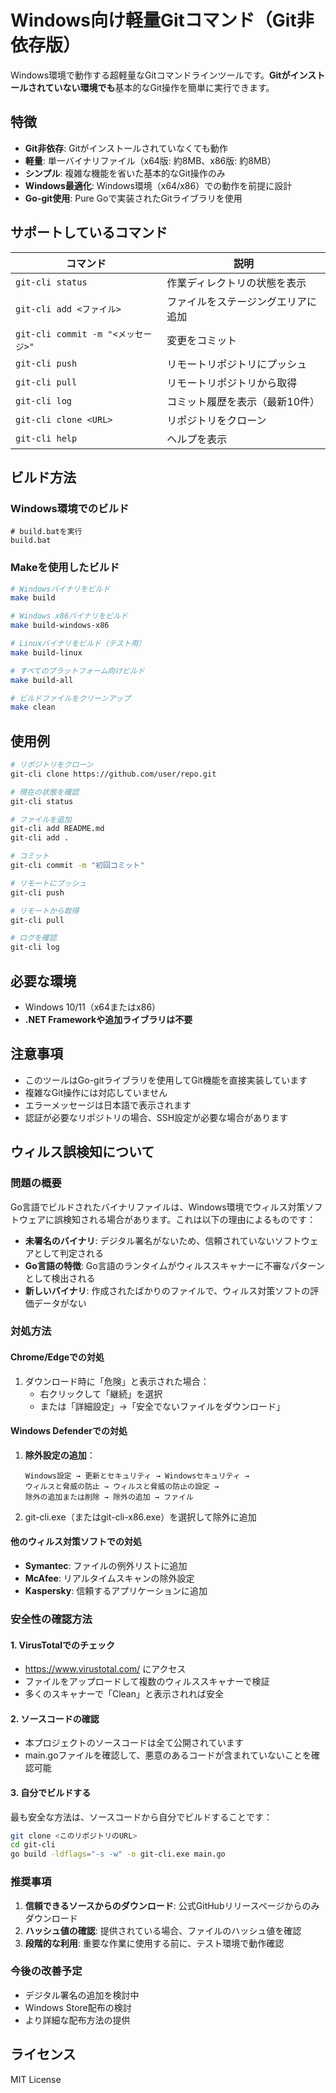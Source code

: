 # Windows向け軽量Gitコマンド（Git非依存版）

Windows環境で動作する超軽量なGitコマンドラインツールです。**Gitがインストールされていない環境でも**基本的なGit操作を簡単に実行できます。

## 特徴

- **Git非依存**: Gitがインストールされていなくても動作
- **軽量**: 単一バイナリファイル（x64版: 約8MB、x86版: 約8MB）
- **シンプル**: 複雑な機能を省いた基本的なGit操作のみ
- **Windows最適化**: Windows環境（x64/x86）での動作を前提に設計
- **Go-git使用**: Pure Goで実装されたGitライブラリを使用

## サポートしているコマンド

| コマンド | 説明 |
|---------|------|
| `git-cli status` | 作業ディレクトリの状態を表示 |
| `git-cli add <ファイル>` | ファイルをステージングエリアに追加 |
| `git-cli commit -m "<メッセージ>"` | 変更をコミット |
| `git-cli push` | リモートリポジトリにプッシュ |
| `git-cli pull` | リモートリポジトリから取得 |
| `git-cli log` | コミット履歴を表示（最新10件） |
| `git-cli clone <URL>` | リポジトリをクローン |
| `git-cli help` | ヘルプを表示 |

## ビルド方法

### Windows環境でのビルド

```batch
# build.batを実行
build.bat
```

### Makeを使用したビルド

```bash
# Windowsバイナリをビルド
make build

# Windows x86バイナリをビルド
make build-windows-x86

# Linuxバイナリをビルド（テスト用）
make build-linux

# すべてのプラットフォーム向けビルド
make build-all

# ビルドファイルをクリーンアップ
make clean
```

## 使用例

```bash
# リポジトリをクローン
git-cli clone https://github.com/user/repo.git

# 現在の状態を確認
git-cli status

# ファイルを追加
git-cli add README.md
git-cli add .

# コミット
git-cli commit -m "初回コミット"

# リモートにプッシュ
git-cli push

# リモートから取得
git-cli pull

# ログを確認
git-cli log
```

## 必要な環境

- Windows 10/11（x64またはx86）
- **.NET Frameworkや追加ライブラリは不要**

## 注意事項

- このツールはGo-gitライブラリを使用してGit機能を直接実装しています
- 複雑なGit操作には対応していません
- エラーメッセージは日本語で表示されます
- 認証が必要なリポジトリの場合、SSH設定が必要な場合があります

## ウィルス誤検知について

### 問題の概要
Go言語でビルドされたバイナリファイルは、Windows環境でウィルス対策ソフトウェアに誤検知される場合があります。これは以下の理由によるものです：

- **未署名のバイナリ**: デジタル署名がないため、信頼されていないソフトウェアとして判定される
- **Go言語の特徴**: Go言語のランタイムがウィルススキャナーに不審なパターンとして検出される
- **新しいバイナリ**: 作成されたばかりのファイルで、ウィルス対策ソフトの評価データがない

### 対処方法

#### Chrome/Edgeでの対処
1. ダウンロード時に「危険」と表示された場合：
   - 右クリックして「継続」を選択
   - または「詳細設定」→「安全でないファイルをダウンロード」

#### Windows Defenderでの対処
1. **除外設定の追加**：
   ```
   Windows設定 → 更新とセキュリティ → Windowsセキュリティ → 
   ウィルスと脅威の防止 → ウィルスと脅威の防止の設定 → 
   除外の追加または削除 → 除外の追加 → ファイル
   ```
2. git-cli.exe（またはgit-cli-x86.exe）を選択して除外に追加

#### 他のウィルス対策ソフトでの対処
- **Symantec**: ファイルの例外リストに追加
- **McAfee**: リアルタイムスキャンの除外設定
- **Kaspersky**: 信頼するアプリケーションに追加

### 安全性の確認方法

#### 1. VirusTotalでのチェック
- https://www.virustotal.com/ にアクセス
- ファイルをアップロードして複数のウィルススキャナーで検証
- 多くのスキャナーで「Clean」と表示されれば安全

#### 2. ソースコードの確認
- 本プロジェクトのソースコードは全て公開されています
- main.goファイルを確認して、悪意のあるコードが含まれていないことを確認可能

#### 3. 自分でビルドする
最も安全な方法は、ソースコードから自分でビルドすることです：
```bash
git clone <このリポジトリのURL>
cd git-cli
go build -ldflags="-s -w" -o git-cli.exe main.go
```

### 推奨事項
1. **信頼できるソースからのダウンロード**: 公式GitHubリリースページからのみダウンロード
2. **ハッシュ値の確認**: 提供されている場合、ファイルのハッシュ値を確認
3. **段階的な利用**: 重要な作業に使用する前に、テスト環境で動作確認

### 今後の改善予定
- デジタル署名の追加を検討中
- Windows Store配布の検討
- より詳細な配布方法の提供

## ライセンス

MIT License